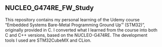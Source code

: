 ## NUCLEO_G474RE_FW_Study

This repository contains my personal learning of the Udemy course “Embedded Systems Bare-Metal Programming Ground Up™ (STM32)”, originally provided in C.
I converted what I learned from the course into both C and C++ versions, based on the NUCLEO-G474RE. The development tools I used are STM32CubeMX and CLion.
